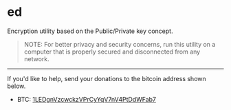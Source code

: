 # ed

Encryption utility based on the Public/Private key concept.

> NOTE: For better privacy and security concerns, run this utility on a computer that is properly secured and disconnected from any network.

---

If you'd like to help, send your donations to the bitcoin address shown below.

* BTC: <a href="bitcoin:1LEDgnVzcwckzVPrCyYqV7nV4PtDdWFab7">1LEDgnVzcwckzVPrCyYqV7nV4PtDdWFab7</a>

